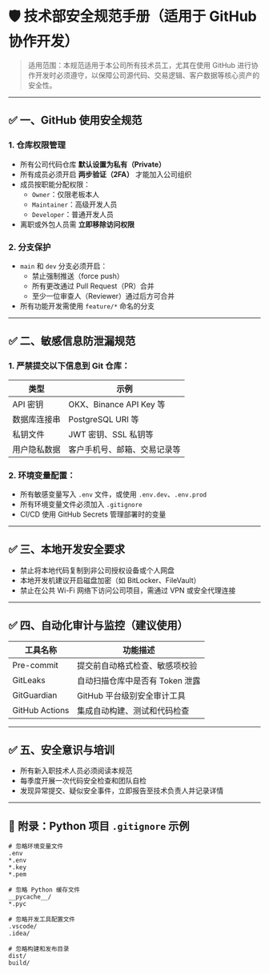 # 🛡 技术部安全规范手册（适用于 GitHub 协作开发）

> 适用范围：本规范适用于本公司所有技术员工，尤其在使用 GitHub 进行协作开发时必须遵守，以保障公司源代码、交易逻辑、客户数据等核心资产的安全性。

---

## ✅ 一、GitHub 使用安全规范

### 1. 仓库权限管理

- 所有公司代码仓库 **默认设置为私有（Private）**
- 所有成员必须开启 **两步验证（2FA）** 才能加入公司组织
- 成员按职能分配权限：
  - `Owner`：仅限老板本人
  - `Maintainer`：高级开发人员
  - `Developer`：普通开发人员
- 离职或外包人员需 **立即移除访问权限**

### 2. 分支保护

- `main` 和 `dev` 分支必须开启：
  - 禁止强制推送（force push）
  - 所有更改通过 Pull Request（PR）合并
  - 至少一位审查人（Reviewer）通过后方可合并
- 所有功能开发需使用 `feature/*` 命名的分支

---

## ✅ 二、敏感信息防泄漏规范

### 1. 严禁提交以下信息到 Git 仓库：

| 类型         | 示例                       |
|--------------|----------------------------|
| API 密钥      | OKX、Binance API Key 等      |
| 数据库连接串   | PostgreSQL URI 等           |
| 私钥文件      | JWT 密钥、SSL 私钥等         |
| 用户隐私数据   | 客户手机号、邮箱、交易记录等  |

### 2. 环境变量配置：

- 所有敏感变量写入 `.env` 文件，或使用 `.env.dev`、`.env.prod`
- 所有环境变量文件必须加入 `.gitignore`
- CI/CD 使用 GitHub Secrets 管理部署时的变量

---

## ✅ 三、本地开发安全要求

- 禁止将本地代码复制到非公司授权设备或个人网盘
- 本地开发机建议开启磁盘加密（如 BitLocker、FileVault）
- 禁止在公共 Wi-Fi 网络下访问公司项目，需通过 VPN 或安全代理连接

---

## ✅ 四、自动化审计与监控（建议使用）

| 工具名称        | 功能描述                          |
|----------------|-----------------------------------|
| Pre-commit     | 提交前自动格式检查、敏感项校验      |
| GitLeaks       | 自动扫描仓库中是否有 Token 泄露     |
| GitGuardian    | GitHub 平台级别安全审计工具         |
| GitHub Actions | 集成自动构建、测试和代码检查         |

---

## ✅ 五、安全意识与培训

- 所有新入职技术人员必须阅读本规范
- 每季度开展一次代码安全检查和团队自检
- 发现异常提交、疑似安全事件，立即报告至技术负责人并记录详情

---

## 📄 附录：Python 项目 `.gitignore` 示例

```gitignore
# 忽略环境变量文件
.env
*.env
*.key
*.pem

# 忽略 Python 缓存文件
__pycache__/
*.pyc

# 忽略开发工具配置文件
.vscode/
.idea/

# 忽略构建和发布目录
dist/
build/
